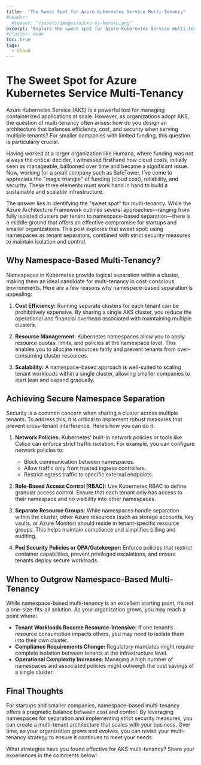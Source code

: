 ```yaml
---
title:  "The Sweet Spot for Azure Kubernetes Service Multi-Tenancy"
#header:
  #teaser: "/assets/images/azure-vs-heroku.png"
excerpt: "Explore the sweet spot for Azure Kubernetes Service multi-tenancy: balancing cost, reliability, and security using namespaces and robust policies."
#classes: wide
toc: true
tags:
  - Cloud
---
```


# The Sweet Spot for Azure Kubernetes Service Multi-Tenancy

Azure Kubernetes Service (AKS) is a powerful tool for managing containerized applications at scale. However, as organizations adopt AKS, the question of multi-tenancy often arises: how do you design an architecture that balances efficiency, cost, and security when serving multiple tenants? For smaller companies with limited funding, this question is particularly crucial. 

Having worked at a larger organization like Humana, where funding was not always the critical decider, I witnessed firsthand how cloud costs, initially seen as manageable, ballooned over time and became a significant issue. Now, working for a small company such as SafeTower, I’ve come to appreciate the "magic triangle" of funding (cloud cost), reliability, and security. These three elements must work hand in hand to build a sustainable and scalable infrastructure.

The answer lies in identifying the "sweet spot" for multi-tenancy. While the Azure Architecture Framework outlines several approaches—ranging from fully isolated clusters per tenant to namespace-based separation—there is a middle ground that offers an effective compromise for startups and smaller organizations. This post explores that sweet spot: using namespaces as tenant separators, combined with strict security measures to maintain isolation and control.

## Why Namespace-Based Multi-Tenancy?
Namespaces in Kubernetes provide logical separation within a cluster, making them an ideal candidate for multi-tenancy in cost-conscious environments. Here are a few reasons why namespace-based separation is appealing:

1. **Cost Efficiency:** Running separate clusters for each tenant can be prohibitively expensive. By sharing a single AKS cluster, you reduce the operational and financial overhead associated with maintaining multiple clusters.

2. **Resource Management:** Kubernetes namespaces allow you to apply resource quotas, limits, and policies at the namespace level. This enables you to allocate resources fairly and prevent tenants from over-consuming cluster resources.

3. **Scalability:** A namespace-based approach is well-suited to scaling tenant workloads within a single cluster, allowing smaller companies to start lean and expand gradually.

## Achieving Secure Namespace Separation
Security is a common concern when sharing a cluster across multiple tenants. To address this, it is critical to implement robust measures that prevent cross-tenant interference. Here’s how you can do it:

1. **Network Policies:** Kubernetes’ built-in network policies or tools like Calico can enforce strict traffic isolation. For example, you can configure network policies to:
   - Block communication between namespaces.
   - Allow traffic only from trusted ingress controllers.
   - Restrict egress traffic to specific external endpoints.

2. **Role-Based Access Control (RBAC):** Use Kubernetes RBAC to define granular access control. Ensure that each tenant only has access to their namespace and no visibility into other namespaces.

3. **Separate Resource Groups:** While namespaces handle separation within the cluster, other Azure resources (such as storage accounts, key vaults, or Azure Monitor) should reside in tenant-specific resource groups. This helps maintain compliance and simplifies billing and auditing.

4. **Pod Security Policies or OPA/Gatekeeper:** Enforce policies that restrict container capabilities, prevent privileged escalations, and ensure tenants deploy secure workloads.

## When to Outgrow Namespace-Based Multi-Tenancy
While namespace-based multi-tenancy is an excellent starting point, it’s not a one-size-fits-all solution. As your organization grows, you may reach a point where:

- **Tenant Workloads Become Resource-Intensive:** If one tenant’s resource consumption impacts others, you may need to isolate them into their own cluster.
- **Compliance Requirements Change:** Regulatory mandates might require complete isolation between tenants at the infrastructure level.
- **Operational Complexity Increases:** Managing a high number of namespaces and associated policies might outweigh the cost savings of a single cluster.

## Final Thoughts
For startups and smaller companies, namespace-based multi-tenancy offers a pragmatic balance between cost and control. By leveraging namespaces for separation and implementing strict security measures, you can create a multi-tenant architecture that scales with your business. Over time, as your organization grows and evolves, you can revisit your multi-tenancy strategy to ensure it continues to meet your needs.

What strategies have you found effective for AKS multi-tenancy? Share your experiences in the comments below!
